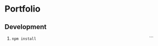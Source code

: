 # Portfolio


## Development

1.  ``` npm install                                                    ```                                       ```


